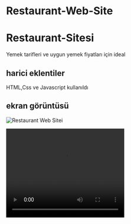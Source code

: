 # Restaurant-Web-Site

<h1> Restaurant-Sitesi </h1>

Yemek tarifleri ve uygun yemek fiyatları için ideal 

<h2> harici eklentiler </h2>

HTML,Css ve Javascript kullanıldı

<h2> ekran görüntüsü </h2>

![Restaurant Web Sitei](https://github.com/Ahmetcandir/Restaurant-Web-Site/blob/main/Restaurant%20Web%20Site%20-%20Opera%202025-01-22%2016-54-20.gif)

<video  width="320" height="240" loop autoplay src="https://github.com/Ahmetcandir/Restaurant-Web-Site/blob/main/Restaurant%20Web%20Site%20-%20Opera%202025-01-22%2016-54-20.gif"> hhhh
</video>

